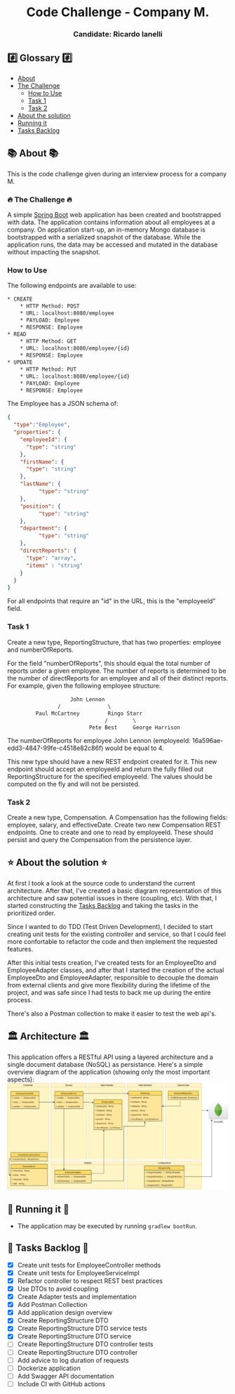 <h1 align="center">
    Code Challenge - Company M.
</h1>
<h3 align="center">
    Candidate: Ricardo Ianelli
</h3>

## #️⃣ Glossary #️⃣
- [About](#-about-)
- [The Challenge](#-the-challenge-)
  - [How to Use](#how-to-use)
  - [Task 1](#task-1)
  - [Task 2](#task-2)
- [About the solution](#-about-the-solution-)
- [Running it](#-running-it-)
- [Tasks Backlog](#-tasks-backlog-)

## 📚 About 📚
This is the code challenge given during an interview process for a company M.

### 🔥 The Challenge 🔥

A simple [Spring Boot](https://projects.spring.io/spring-boot/) web application has been created and bootstrapped 
with data. The application contains information about all employees at a company. On application start-up, an in-memory 
Mongo database is bootstrapped with a serialized snapshot of the database. While the application runs, the data may be
accessed and mutated in the database without impacting the snapshot.

### How to Use
The following endpoints are available to use:
```
* CREATE
    * HTTP Method: POST 
    * URL: localhost:8080/employee
    * PAYLOAD: Employee
    * RESPONSE: Employee
* READ
    * HTTP Method: GET 
    * URL: localhost:8080/employee/{id}
    * RESPONSE: Employee
* UPDATE
    * HTTP Method: PUT 
    * URL: localhost:8080/employee/{id}
    * PAYLOAD: Employee
    * RESPONSE: Employee
```
The Employee has a JSON schema of:
```json
{
  "type":"Employee",
  "properties": {
    "employeeId": {
      "type": "string"
    },
    "firstName": {
      "type": "string"
    },
    "lastName": {
          "type": "string"
    },
    "position": {
          "type": "string"
    },
    "department": {
          "type": "string"
    },
    "directReports": {
      "type": "array",
      "items" : "string"
    }
  }
}
```
For all endpoints that require an "id" in the URL, this is the "employeeId" field.

### Task 1
Create a new type, ReportingStructure, that has two properties: employee and numberOfReports.

For the field "numberOfReports", this should equal the total number of reports under a given employee. The number of 
reports is determined to be the number of directReports for an employee and all of their distinct reports. For example, 
given the following employee structure:
```
                    John Lennon
                /               \
         Paul McCartney         Ringo Starr
                               /        \
                          Pete Best     George Harrison
```
The numberOfReports for employee John Lennon (employeeId: 16a596ae-edd3-4847-99fe-c4518e82c86f) would be equal to 4. 

This new type should have a new REST endpoint created for it. This new endpoint should accept an employeeId and return 
the fully filled out ReportingStructure for the specified employeeId. The values should be computed on the fly and will 
not be persisted.

### Task 2
Create a new type, Compensation. A Compensation has the following fields: employee, salary, and effectiveDate. Create 
two new Compensation REST endpoints. One to create and one to read by employeeId. These should persist and query the 
Compensation from the persistence layer.


## ⭐ About the solution ⭐

At first I took a look at the source code to understand the current architecture. 
After that, I've created a basic diagram representation of this architecture and saw potential issues in there (coupling, etc).
With that, I started constructing the [Tasks Backlog](#-tasks-backlog-) and taking the tasks in the prioritized order.

Since I wanted to do TDD (Test Driven Development), I decided to start creating unit tests for the existing controller and service, so that I could feel more confortable to refactor the code and then implement the requested features.

After this initial tests creation, I've created tests for an EmployeeDto and EmployeeAdapter classes, and after that I started the creation of the actual EmployeeDto and EmployeeAdapter, responsible to decouple the domain from external clients and give more flexibility during the lifetime of the project, and was safe since I had tests to back me up during the entire process.

There's also a Postman collection to make it easier to test the web api's.


## 🏛️ Architecture 🏛️

This application offers a RESTful API using a layered architecture and a single document database (NoSQL) as persistance.
Here's a simple overview diagram of the application (showing only the most important aspects):
![Diagrams](images/model.png "Diagrams")

## 🚀 Running it 🚀
- The application may be executed by running `gradlew bootRun`.

## 🚧 Tasks Backlog 🚧
- [x] Create unit tests for EmployeeController methods
- [x] Create unit tests for EmployeeServiceImpl
- [x] Refactor controller to respect REST best practices
- [x] Use DTOs to avoid coupling
- [x] Create Adapter tests and implementation
- [x] Add Postman Collection
- [x] Add application design overview
- [x] Create ReportingStructure DTO
- [x] Create ReportingStructure DTO service tests
- [x] Create ReportingStructure DTO service
- [ ] Create ReportingStructure DTO controller tests
- [ ] Create ReportingStructure DTO controller
- [ ] Add advice to log duration of requests
- [ ] Dockerize application
- [ ] Add Swagger API documentation
- [ ] Include CI with GitHub actions
